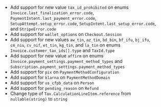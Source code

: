 * Add support for new value `tax_id_prohibited` on enums `Invoice.last_finalization_error.code`, `PaymentIntent.last_payment_error.code`, `SetupAttempt.setup_error.code`, `SetupIntent.last_setup_error.code`, and `StripeError.code`
* Add support for `wallet_options` on `Checkout.Session`
* Add support for new values `aw_tin`, `az_tin`, `bd_bin`, `bf_ifu`, `bj_ifu`, `cm_niu`, `cv_nif`, `et_tin`, `kg_tin`, and `la_tin` on enums `Invoice.customer_tax_ids[].type` and `TaxId.type`
* Add support for new value `affirm` on enums `Invoice.payment_settings.payment_method_types` and `Subscription.payment_settings.payment_method_types`
* Add support for `pix` on `PaymentMethodConfiguration`
* Add support for `klarna` on `PaymentMethodDomain`
* Add support for `us_cfpb_data` on `Person`
* Add support for `pending_reason` on `Refund`
* Change type of `Tax.CalculationLineItem.reference` from `nullable(string)` to `string`